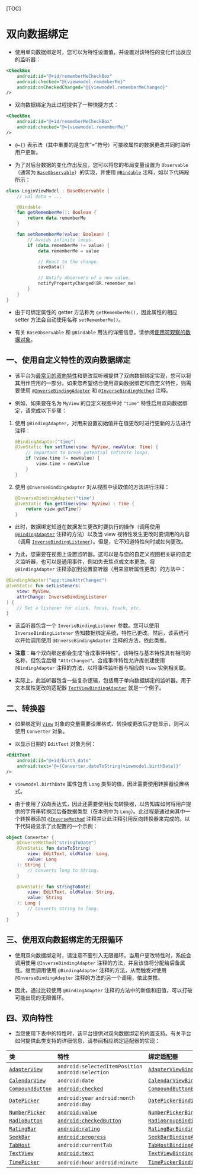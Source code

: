 [TOC]

# 双向数据绑定

* 使用单向数据绑定时，您可以为特性设置值，并设置对该特性的变化作出反应的监听器：

```xml
<CheckBox
	android:id="@+id/rememberMeCheckBox"
    android:checked="@{viewmodel.rememberMe}"
    android:onCheckedChanged="@{viewmodel.rememberMeChanged}"
/>    
```

* 双向数据绑定为此过程提供了一种快捷方式：

```xml
<CheckBox
	android:id="@+id/rememberMeCheckBox"
    android:checked="@={viewmodel.rememberMe}"
/>    
```

* `@={}` 表示法（其中重要的是包含“=”符号）可接收属性的数据更改并同时监听用户更新。

* 为了对后台数据的变化作出反应，您可以将您的布局变量设置为 `Observable`（通常为 [`BaseObservable`](https://developer.android.google.cn/reference/androidx/databinding/BaseObservable)）的实现，并使用 [`@Bindable`](https://developer.android.google.cn/reference/androidx/databinding/Bindable) 注释，如以下代码段所示：

```kotlin
class LoginViewModel : BaseObservable {
    // val data = ...

    @Bindable
    fun getRememberMe(): Boolean {
        return data.rememberMe
    }

    fun setRememberMe(value: Boolean) {
        // Avoids infinite loops.
        if (data.rememberMe != value) {
            data.rememberMe = value

            // React to the change.
            saveData()

            // Notify observers of a new value.
            notifyPropertyChanged(BR.remember_me)
        }
    }
}  
```

* 由于可绑定属性的 getter 方法称为 `getRememberMe()`，因此属性的相应 setter 方法会自动使用名称 `setRememberMe()`。

* 有关 `BaseObservable` 和 `@Bindable` 用法的详细信息，请参阅[使用可观察的数据对象](https://developer.android.google.cn/topic/libraries/data-binding/observability)。

## 一、使用自定义特性的双向数据绑定

* 该平台为[最常见的双向特性](https://developer.android.google.cn/topic/libraries/data-binding/two-way#two-way-attributes)和更改监听器提供了双向数据绑定实现，您可以将其用作应用的一部分。如果您希望结合使用双向数据绑定和自定义特性，则需要使用 [`@InverseBindingAdapter`](https://developer.android.google.cn/reference/androidx/databinding/InverseBindingAdapter) 和 [`@InverseBindingMethod`](https://developer.android.google.cn/reference/androidx/databinding/InverseBindingMethod) 注释。

* 例如，如果要在名为 `MyView` 的自定义视图中对 `"time"` 特性启用双向数据绑定，请完成以下步骤：

1. 使用 `@BindingAdapter`，对用来设置初始值并在值更改时进行更新的方法进行注释：

   ```kotlin
   @BindingAdapter("time")
   @JvmStatic fun setTime(view: MyView, newValue: Time) {
       // Important to break potential infinite loops.
       if (view.time != newValue) {
           view.time = newValue
       }
   }
   ```

2. 使用 `@InverseBindingAdapter` 对从视图中读取值的方法进行注释：

   ```kotlin
   @InverseBindingAdapter("time")
   @JvmStatic fun getTime(view: MyView) : Time {
       return view.getTime()
   }
   ```

* 此时，数据绑定知道在数据发生更改时要执行的操作（调用使用 [`@BindingAdapter`](https://developer.android.google.cn/reference/androidx/databinding/BindingAdapter) 注释的方法）以及当 view 视特性发生更改时要调用的内容（调用 [`InverseBindingListener`](https://developer.android.google.cn/reference/androidx/databinding/InverseBindingListener)）。但是，它不知道特性何时或如何更改。

* 为此，您需要在视图上设置监听器。这可以是与您的自定义视图相关联的自定义监听器，也可以是通用事件，例如失去焦点或文本更改。将 `@BindingAdapter` 注释添加到设置监听器（用来监听属性更改）的方法中：

```kotlin
@BindingAdapter("app:timeAttrChanged")
@JvmStatic fun setListeners(
    view: MyView,
    attrChange: InverseBindingListener
) {
    // Set a listener for click, focus, touch, etc.
}
```

* 该监听器包含一个 `InverseBindingListener` 参数。您可以使用 `InverseBindingListener` 告知数据绑定系统，特性已更改。然后，该系统可以开始调用使用 `@InverseBindingAdapter` 注释的方法，依此类推。

* **注意**：每个双向绑定都会生成“合成事件特性”。该特性与基本特性具有相同的名称，但包含后缀 `"AttrChanged"`。合成事件特性允许库创建使用 `@BindingAdapter` 注释的方法，以将事件监听器与相应的 `View` 实例相关联。

* 实际上，此监听器包含一些复杂逻辑，包括用于单向数据绑定的监听器。用于文本属性更改的适配器 [`TextViewBindingAdapter`](https://android.googlesource.com/platform/frameworks/data-binding/+/refs/heads/studio-master-dev/extensions/baseAdapters/src/main/java/androidx/databinding/adapters/TextViewBindingAdapter.java#352) 就是一个例子。

## 二、转换器

* 如果绑定到 [`View`](https://developer.android.google.cn/reference/android/view/View) 对象的变量需要设置格式、转换或更改后才能显示，则可以使用 `Converter` 对象。

* 以显示日期的 `EditText` 对象为例：

```xml
<EditText
	android:id="@+id/birth_date"
    android:text="@={Converter.dateToString(viewmodel.birthDate)}"
/>    
```

* `viewmodel.birthDate` 属性包含 `Long` 类型的值，因此需要使用转换器设置格式。

* 由于使用了双向表达式，因此还需要使用反向转换器，以告知库如何将用户提供的字符串转换回后备数据类型（在本例中为 `Long`）。此过程是通过向其中一个转换器添加 [`@InverseMethod`](https://developer.android.google.cn/reference/androidx/databinding/InverseMethod) 注释并让此注释引用反向转换器来完成的。以下代码段显示了此配置的一个示例：

```kotlin
object Converter {
    @InverseMethod("stringToDate")
    @JvmStatic fun dateToString(
        view: EditText, oldValue: Long,
        value: Long
    ): String {
        // Converts long to String.
    }

    @JvmStatic fun stringToDate(
        view: EditText, oldValue: String,
        value: String
    ): Long {
        // Converts String to long.
    }
}
```

## 三、使用双向数据绑定的无限循环

* 使用双向数据绑定时，请注意不要引入无限循环。当用户更改特性时，系统会调用使用 `@InverseBindingAdapter` 注释的方法，并且该值将分配给后备属性。继而调用使用 `@BindingAdapter` 注释的方法，从而触发对使用 `@InverseBindingAdapter` 注释的方法的另一个调用，依此类推。

* 因此，通过比较使用 `@BindingAdapter` 注释的方法中的新值和旧值，可以打破可能出现的无限循环。

## 四、双向特性

* 当您使用下表中的特性时，该平台提供对双向数据绑定的内置支持。有关平台如何提供此类支持的详细信息，请参阅相应绑定适配器的实现：

| 类                                                           | 特性                                                         | 绑定适配器                                                   |
| :----------------------------------------------------------- | :----------------------------------------------------------- | :----------------------------------------------------------- |
| [`AdapterView`](https://developer.android.google.cn/reference/android/widget/AdapterView) | `android:selectedItemPosition` `android:selection`           | [`AdapterViewBindingAdapter`](https://android.googlesource.com/platform/frameworks/data-binding/+/refs/heads/studio-master-dev/extensions/baseAdapters/src/main/java/androidx/databinding/adapters/AdapterViewBindingAdapter.java) |
| [`CalendarView`](https://developer.android.google.cn/reference/android/widget/CalendarView) | `android:date`                                               | [`CalendarViewBindingAdapter`](https://android.googlesource.com/platform/frameworks/data-binding/+/refs/heads/studio-master-dev/extensions/baseAdapters/src/main/java/androidx/databinding/adapters/CalendarViewBindingAdapter.java) |
| [`CompoundButton`](https://developer.android.google.cn/reference/android/widget/CompoundButton) | [`android:checked`](https://developer.android.google.cn/reference/android/R.attr#checked) | [`CompoundButtonBindingAdapter`](https://android.googlesource.com/platform/frameworks/data-binding/+/refs/heads/studio-master-dev/extensions/baseAdapters/src/main/java/androidx/databinding/adapters/CompoundButtonBindingAdapter.java) |
| [`DatePicker`](https://developer.android.google.cn/reference/android/widget/DatePicker) | `android:year` `android:month` `android:day`                 | [`DatePickerBindingAdapter`](https://android.googlesource.com/platform/frameworks/data-binding/+/refs/heads/studio-master-dev/extensions/baseAdapters/src/main/java/androidx/databinding/adapters/DatePickerBindingAdapter.java) |
| [`NumberPicker`](https://developer.android.google.cn/reference/android/widget/NumberPicker) | [`android:value`](https://developer.android.google.cn/reference/android/R.attr#value) | [`NumberPickerBindingAdapter`](https://android.googlesource.com/platform/frameworks/data-binding/+/refs/heads/studio-master-dev/extensions/baseAdapters/src/main/java/androidx/databinding/adapters/NumberPickerBindingAdapter.java) |
| [`RadioButton`](https://developer.android.google.cn/reference/android/widget/RadioButton) | [`android:checkedButton`](https://developer.android.google.cn/reference/android/R.attr#checkedButton) | [`RadioGroupBindingAdapter`](https://android.googlesource.com/platform/frameworks/data-binding/+/refs/heads/studio-master-dev/extensions/baseAdapters/src/main/java/androidx/databinding/adapters/RadioGroupBindingAdapter.java) |
| [`RatingBar`](https://developer.android.google.cn/reference/android/widget/RatingBar) | [`android:rating`](https://developer.android.google.cn/reference/android/R.attr#rating) | [`RatingBarBindingAdapter`](https://android.googlesource.com/platform/frameworks/data-binding/+/refs/heads/studio-master-dev/extensions/baseAdapters/src/main/java/androidx/databinding/adapters/RatingBarBindingAdapter.java) |
| [`SeekBar`](https://developer.android.google.cn/reference/android/widget/SeekBar) | [`android:progress`](https://developer.android.google.cn/reference/android/R.attr#progress) | [`SeekBarBindingAdapter`](https://android.googlesource.com/platform/frameworks/data-binding/+/refs/heads/studio-master-dev/extensions/baseAdapters/src/main/java/androidx/databinding/adapters/SeekBarBindingAdapter.java) |
| [`TabHost`](https://developer.android.google.cn/reference/android/widget/TabHost) | `android:currentTab`                                         | [`TabHostBindingAdapter`](https://android.googlesource.com/platform/frameworks/data-binding/+/refs/heads/studio-master-dev/extensions/baseAdapters/src/main/java/androidx/databinding/adapters/TabHostBindingAdapter.java) |
| [`TextView`](https://developer.android.google.cn/reference/android/widget/TextView) | [`android:text`](https://developer.android.google.cn/reference/android/R.attr#text) | [`TextViewBindingAdapter`](https://android.googlesource.com/platform/frameworks/data-binding/+/refs/heads/studio-master-dev/extensions/baseAdapters/src/main/java/androidx/databinding/adapters/TextViewBindingAdapter.java) |
| [`TimePicker`](https://developer.android.google.cn/reference/android/widget/TimePicker) | `android:hour` `android:minute`                              | [`TimePickerBindingAdapter`](https://android.googlesource.com/platform/frameworks/data-binding/+/refs/heads/studio-master-dev/extensions/baseAdapters/src/main/java/androidx/databinding/adapters/TimePickerBindingAdapter.java) |

